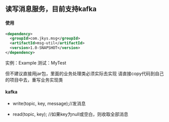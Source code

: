 ## 读写消息服务，目前支持kafka

#### 使用

```xml
<dependency>
  <groupId>com.jkys.msg</groupId>
  <artifactId>msg-util</artifactId>
  <version>1.0-SNAPSHOT</version>
</dependency>
```

实例：Example
测试：MyTest

但不建议直接用jar包，里面的业务处理类必须实际去实现
请直接copy代码到自己的项目中去，重写业务实现类


#### kafka

- write(topic, key, message);//发消息

- read(topic, key); //如果key为null或空白，则收取全部消息